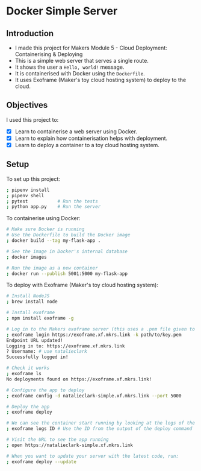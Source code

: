 # Docker Simple Server

## Introduction

- I made this project for Makers Module 5 - Cloud Deployment: Containerising & Deploying
- This is a simple web server that serves a single route.
- It shows the user a `Hello, world!` message.
- It is containerised with Docker using the `Dockerfile`.
- It uses Exoframe (Maker's toy cloud hosting system) to deploy to the cloud.

## Objectives

I used this project to:
- [x] Learn to containerise a web server using Docker.
- [x] Learn to explain how containerisation helps with deployment.
- [x] Learn to deploy a container to a toy cloud hosting system.

## Setup

To set up this project:

```bash
; pipenv install
; pipenv shell
; pytest           # Run the tests
; python app.py    # Run the server
```

To containerise using Docker:

```bash
# Make sure Docker is running
# Use the Dockerfile to build the Docker image
; docker build --tag my-flask-app .

# See the image in Docker's internal database
; docker images

# Run the image as a new container
; docker run --publish 5001:5000 my-flask-app
```
To deploy with Exoframe (Maker's toy cloud hosting system):
```bash
# Install NodeJS
; brew install node

# Install exoframe
; npm install exoframe -g

# Log in to the Makers exoframe server (this uses a .pem file given to me by Makers)
; exoframe login https://exoframe.xf.mkrs.link -k path/to/key.pem
Endpoint URL updated!
Logging in to: https://exoframe.xf.mkrs.link
? Username: # use natalieclark
Successfully logged in!

# Check it works
; exoframe ls 
No deployments found on https://exoframe.xf.mkrs.link!

# Configure the app to deploy
; exoframe config -d natalieclark-simple.xf.mkrs.link --port 5000

# Deploy the app
; exoframe deploy

# We can see the container start running by looking at the logs of the ID
; exoframe logs ID # Use the ID from the output of the deploy command

# Visit the URL to see the app running
; open https://natalieclark-simple.xf.mkrs.link

# When you want to update your server with the latest code, run:
; exoframe deploy --update
```
